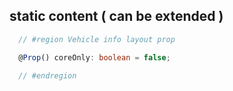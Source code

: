 ## static content ( can be extended )

```typescript
  // #region Vehicle info layout prop

  @Prop() coreOnly: boolean = false;

  // #endregion
```
